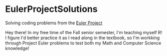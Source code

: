 # EulerProjectSolutions
Solving coding problems from the [Euler Project](https://projecteuler.net/about)

Hey there! In my free time of the Fall senior semester, I'm teaching myself R! I figure I'd better practice it as I read along in the textbook, 
so I'm workking through Project Euler problems to test both my Math and Computer Science knowledge!
